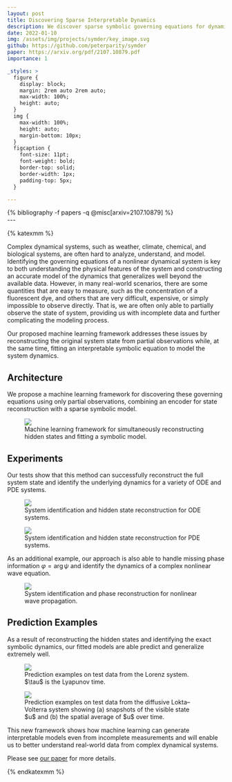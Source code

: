 ```yaml
---
layout: post
title: Discovering Sparse Interpretable Dynamics
description: We discover sparse symbolic governing equations for dynamical systems using only partial state observations.
date: 2022-01-10
img: /assets/img/projects/symder/key_image.svg
github: https://github.com/peterparity/symder
paper: https://arxiv.org/pdf/2107.10879.pdf
importance: 1

_styles: >
  figure {
    display: block;
    margin: 2rem auto 2rem auto;
    max-width: 100%;
    height: auto;
  }
  img {
    max-width: 100%;
    height: auto;
    margin-bottom: 10px;
  }
  figcaption {
    font-size: 11pt;
    font-weight: bold;
    border-top: solid;
    border-width: 1px;
    padding-top: 5px;
  }

---
```

<div class="publications">
{% bibliography -f papers -q @misc[arxiv=2107.10879] %}
</div>
---

{% katexmm %}

Complex dynamical systems, such as weather, climate, chemical, and biological systems, are often hard to analyze, understand, and model. Identifying the governing equations of a nonlinear dynamical system is key to both understanding the physical features of the system and constructing an accurate model of the dynamics that generalizes well beyond the available data. However, in many real-world scenarios, there are some quantities that are easy to measure, such as the concentration of a fluorescent dye, and others that are very difficult, expensive, or simply impossible to observe directly. That is, we are often only able to partially observe the state of system, providing us with incomplete data and further complicating the modeling process.

Our proposed machine learning framework addresses these issues by reconstructing the original system state from partial observations while, at the same time, fitting an interpretable symbolic equation to model the system dynamics.

## Architecture
We propose a machine learning framework for discovering these governing equations using only partial observations, combining an encoder for state reconstruction with a sparse symbolic model.

<figure style="max-width: 800px">
  <img src="{{ site.url }}/assets/img/projects/symder/architecture.svg" style="background-color:white"/>
  <figcaption>Machine learning framework for simultaneously reconstructing hidden states and fitting a symbolic model.</figcaption>
</figure>

## Experiments
Our tests show that this method can successfully reconstruct the full system state and identify the underlying dynamics for a variety of ODE and PDE systems.

<figure style="max-width: 800px">
  <img src="{{ site.url }}/assets/img/projects/symder/ode_experiments.svg" style="background-color:white"/>
  <figcaption>System identification and hidden state reconstruction for ODE systems.</figcaption>
</figure>

<figure style="max-width: 800px">
  <img src="{{ site.url }}/assets/img/projects/symder/pde_experiments.svg" style="background-color:white"/>
  <figcaption>System identification and hidden state reconstruction for PDE systems.</figcaption>
</figure>

As an additional example, our approach is also able to handle missing phase information $\varphi = \arg \psi$ and identify the dynamics of a complex nonlinear wave equation.

<figure style="max-width: 400px">
  <img src="{{ site.url }}/assets/img/projects/symder/phase_reconstruction.svg" style="background-color:white"/>
  <figcaption>System identification and phase reconstruction for nonlinear wave propagation.</figcaption>
</figure>

## Prediction Examples
As a result of reconstructing the hidden states and identifying the exact symbolic dynamics, our fitted models are able predict and generalize extremely well.

<figure style="max-width: 400px">
  <img src="{{ site.url }}/assets/img/projects/symder/lorenz_prediction_examples.svg" style="background-color:white"/>
  <figcaption>Prediction examples on test data from the Lorenz system. $\tau$ is the Lyapunov time.</figcaption>
</figure>

<figure style="max-width: 400px">
  <img src="{{ site.url }}/assets/img/projects/symder/reac_diff_prediction.svg" style="background-color:white"/>
  <figcaption>Prediction examples on test data from the diffusive Lokta–Volterra system showing (a) snapshots of the visible state $u$ and (b) the spatial average of $u$ over time.</figcaption>
</figure>

This new framework shows how machine learning can generate interpretable models even from incomplete measurements and will enable us to better understand real-world data from complex dynamical systems.

Please see [our paper](https://arxiv.org/pdf/2107.10879.pdf) for more details.


{% endkatexmm %}

